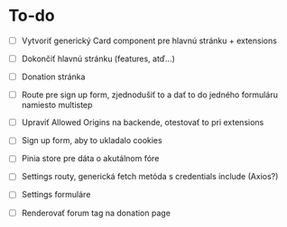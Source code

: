 # To-do

- [ ] Vytvoriť generický Card component pre hlavnú stránku + extensions
- [ ] Dokončiť hlavnú stránku (features, atď...)
- [ ] Donation stránka
- [ ] Route pre sign up form, zjednodušiť to a dať to do jedného formuláru namiesto multistep

- [ ] Upraviť Allowed Origins na backende, otestovať to pri extensions
- [ ] Sign up form, aby to ukladalo cookies
- [ ] Pinia store pre dáta o akutálnom fóre
- [ ] Settings routy, generická fetch metóda s credentials include (Axios?)
- [ ] Settings formuláre
- [ ] Renderovať forum tag na donation page
